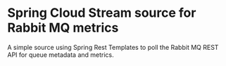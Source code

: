 # Spring Cloud Stream source for Rabbit MQ metrics

A simple source using Spring Rest Templates to poll the Rabbit MQ REST API for queue metadata and metrics.
